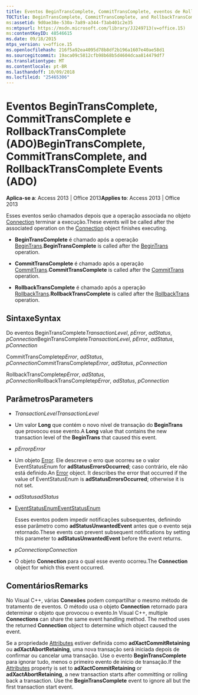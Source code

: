 ```yaml
---
title: Eventos BeginTransComplete, CommitTransComplete, eventos de RollbackTransComplete (ADO)
TOCTitle: BeginTransComplete, CommitTransComplete, and RollbackTransComplete Events (ADO)
ms:assetid: 9d0ae38e-530a-7a89-a344-f3ab401c2e35
ms:mtpsurl: https://msdn.microsoft.com/library/JJ249713(v=office.15)
ms:contentKeyID: 48546615
ms.date: 09/18/2015
mtps_version: v=office.15
ms.openlocfilehash: 216f5a92ea4095d78b8df2b196a1607e40ae58d1
ms.sourcegitcommit: 19aca09c5812cfb98b68b5d4604dcaa814479df7
ms.translationtype: MT
ms.contentlocale: pt-BR
ms.lasthandoff: 10/09/2018
ms.locfileid: "25465306"
---
```

# <a name="begintranscomplete-committranscomplete-and-rollbacktranscomplete-events-ado"></a><span data-ttu-id="fc5f6-102">Eventos BeginTransComplete, CommitTransComplete e RollbackTransComplete (ADO)</span><span class="sxs-lookup"><span data-stu-id="fc5f6-102">BeginTransComplete, CommitTransComplete, and RollbackTransComplete Events (ADO)</span></span>


<span data-ttu-id="fc5f6-103">**Aplica-se a**: Access 2013 | Office 2013</span><span class="sxs-lookup"><span data-stu-id="fc5f6-103">**Applies to**: Access 2013 | Office 2013</span></span>


<span data-ttu-id="fc5f6-104">Esses eventos serão chamados depois que a operação associada no objeto [Connection](connection-object-ado.md) terminar a execução.</span><span class="sxs-lookup"><span data-stu-id="fc5f6-104">These events will be called after the associated operation on the [Connection](connection-object-ado.md) object finishes executing.</span></span>

  - <span data-ttu-id="fc5f6-105">**BeginTransComplete** é chamado após a operação [BeginTrans](begintrans-committrans-and-rollbacktrans-methods-ado.md).</span><span class="sxs-lookup"><span data-stu-id="fc5f6-105">**BeginTransComplete** is called after the [BeginTrans](begintrans-committrans-and-rollbacktrans-methods-ado.md) operation.</span></span>

  - <span data-ttu-id="fc5f6-106">**CommitTransComplete** é chamado após a operação [CommitTrans](begintrans-committrans-and-rollbacktrans-methods-ado.md).</span><span class="sxs-lookup"><span data-stu-id="fc5f6-106">**CommitTransComplete** is called after the [CommitTrans](begintrans-committrans-and-rollbacktrans-methods-ado.md) operation.</span></span>

  - <span data-ttu-id="fc5f6-107">**RollbackTransComplete** é chamado após a operação [RollbackTrans](begintrans-committrans-and-rollbacktrans-methods-ado.md).</span><span class="sxs-lookup"><span data-stu-id="fc5f6-107">**RollbackTransComplete** is called after the [RollbackTrans](begintrans-committrans-and-rollbacktrans-methods-ado.md) operation.</span></span>

## <a name="syntax"></a><span data-ttu-id="fc5f6-108">Sintaxe</span><span class="sxs-lookup"><span data-stu-id="fc5f6-108">Syntax</span></span>

<span data-ttu-id="fc5f6-109">Do eventos BeginTransComplete*TransactionLevel*, *pError*, *adStatus*, *pConnection*</span><span class="sxs-lookup"><span data-stu-id="fc5f6-109">BeginTransComplete*TransactionLevel*, *pError*, *adStatus*, *pConnection*</span></span>

<span data-ttu-id="fc5f6-110">CommitTransComplete*pError*, *adStatus*, *pConnection*</span><span class="sxs-lookup"><span data-stu-id="fc5f6-110">CommitTransComplete*pError*, *adStatus*, *pConnection*</span></span>

<span data-ttu-id="fc5f6-111">RollbackTransComplete*pError*, *adStatus*, *pConnection*</span><span class="sxs-lookup"><span data-stu-id="fc5f6-111">RollbackTransComplete*pError*, *adStatus*, *pConnection*</span></span>

## <a name="parameters"></a><span data-ttu-id="fc5f6-112">Parâmetros</span><span class="sxs-lookup"><span data-stu-id="fc5f6-112">Parameters</span></span>

  - <span data-ttu-id="fc5f6-113">*TransactionLevel*</span><span class="sxs-lookup"><span data-stu-id="fc5f6-113">*TransactionLevel*</span></span>

  - <span data-ttu-id="fc5f6-114">Um valor **Long** que contém o novo nível de transação do **BeginTrans** que provocou esse evento.</span><span class="sxs-lookup"><span data-stu-id="fc5f6-114">A **Long** value that contains the new transaction level of the **BeginTrans** that caused this event.</span></span>

  - <span data-ttu-id="fc5f6-115">*pError*</span><span class="sxs-lookup"><span data-stu-id="fc5f6-115">*pError*</span></span>

  - <span data-ttu-id="fc5f6-p101">Um objeto [Error](error-object-ado.md). Ele descreve o erro que ocorreu se o valor EventStatusEnum for **adStatusErrorsOccurred**; caso contrário, ele não está definido.</span><span class="sxs-lookup"><span data-stu-id="fc5f6-p101">An [Error](error-object-ado.md) object. It describes the error that occurred if the value of EventStatusEnum is **adStatusErrorsOccurred**; otherwise it is not set.</span></span>

  - <span data-ttu-id="fc5f6-118">*adStatus*</span><span class="sxs-lookup"><span data-stu-id="fc5f6-118">*adStatus*</span></span>

  - [<span data-ttu-id="fc5f6-119">EventStatusEnum</span><span class="sxs-lookup"><span data-stu-id="fc5f6-119">EventStatusEnum</span></span>](eventstatusenum.md)
    
    <span data-ttu-id="fc5f6-120">Esses eventos podem impedir notificações subsequentes, definindo esse parâmetro como **adStatusUnwantedEvent** antes que o evento seja retornado.</span><span class="sxs-lookup"><span data-stu-id="fc5f6-120">These events can prevent subsequent notifications by setting this parameter to **adStatusUnwantedEvent** before the event returns.</span></span>

  - <span data-ttu-id="fc5f6-121">*pConnection*</span><span class="sxs-lookup"><span data-stu-id="fc5f6-121">*pConnection*</span></span>

  - <span data-ttu-id="fc5f6-122">O objeto **Connection** para o qual esse evento ocorreu.</span><span class="sxs-lookup"><span data-stu-id="fc5f6-122">The **Connection** object for which this event occurred.</span></span>

## <a name="remarks"></a><span data-ttu-id="fc5f6-123">Comentários</span><span class="sxs-lookup"><span data-stu-id="fc5f6-123">Remarks</span></span>

<span data-ttu-id="fc5f6-p102">No Visual C++, várias **Conexões** podem compartilhar o mesmo método de tratamento de eventos. O método usa o objeto **Connection** retornado para determinar o objeto que provocou o evento.</span><span class="sxs-lookup"><span data-stu-id="fc5f6-p102">In Visual C++, multiple **Connections** can share the same event handling method. The method uses the returned **Connection** object to determine which object caused the event.</span></span>

<span data-ttu-id="fc5f6-p103">Se a propriedade [Attributes](attributes-property-ado.md) estiver definida como **adXactCommitRetaining** ou **adXactAbortRetaining**, uma nova transação será iniciada depois de confirmar ou cancelar uma transação. Use o evento **BeginTransComplete** para ignorar tudo, menos o primeiro evento de início de transação.</span><span class="sxs-lookup"><span data-stu-id="fc5f6-p103">If the [Attributes](attributes-property-ado.md) property is set to **adXactCommitRetaining** or **adXactAbortRetaining**, a new transaction starts after committing or rolling back a transaction. Use the **BeginTransComplete** event to ignore all but the first transaction start event.</span></span>

